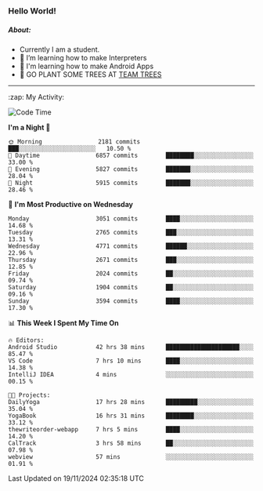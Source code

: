 ### Hello World!

##### About:
- Currently I am a student.
- 🌱 I’m learning how to make Interpreters
- 🌱 I'm learning how to make Android Apps
- 🌱 GO PLANT SOME TREES AT [TEAM TREES](https://teamtrees.org/)

---
  <summary>:zap: My Activity:</summary>
  
<!--START_SECTION:waka-->
![Code Time](http://img.shields.io/badge/Code%20Time-1%2C620%20hrs%2036%20mins-blue)

**I'm a Night 🦉** 

```text
🌞 Morning                2181 commits        ███░░░░░░░░░░░░░░░░░░░░░░   10.50 % 
🌆 Daytime                6857 commits        ████████░░░░░░░░░░░░░░░░░   33.00 % 
🌃 Evening                5827 commits        ███████░░░░░░░░░░░░░░░░░░   28.04 % 
🌙 Night                  5915 commits        ███████░░░░░░░░░░░░░░░░░░   28.46 % 
```
📅 **I'm Most Productive on Wednesday** 

```text
Monday                   3051 commits        ████░░░░░░░░░░░░░░░░░░░░░   14.68 % 
Tuesday                  2765 commits        ███░░░░░░░░░░░░░░░░░░░░░░   13.31 % 
Wednesday                4771 commits        ██████░░░░░░░░░░░░░░░░░░░   22.96 % 
Thursday                 2671 commits        ███░░░░░░░░░░░░░░░░░░░░░░   12.85 % 
Friday                   2024 commits        ██░░░░░░░░░░░░░░░░░░░░░░░   09.74 % 
Saturday                 1904 commits        ██░░░░░░░░░░░░░░░░░░░░░░░   09.16 % 
Sunday                   3594 commits        ████░░░░░░░░░░░░░░░░░░░░░   17.30 % 
```


📊 **This Week I Spent My Time On** 

```text
🔥 Editors: 
Android Studio           42 hrs 38 mins      █████████████████████░░░░   85.47 % 
VS Code                  7 hrs 10 mins       ████░░░░░░░░░░░░░░░░░░░░░   14.38 % 
IntelliJ IDEA            4 mins              ░░░░░░░░░░░░░░░░░░░░░░░░░   00.15 % 

🐱‍💻 Projects: 
DailyYoga                17 hrs 28 mins      █████████░░░░░░░░░░░░░░░░   35.04 % 
YogaBook                 16 hrs 31 mins      ████████░░░░░░░░░░░░░░░░░   33.12 % 
thewriteorder-webapp     7 hrs 5 mins        ████░░░░░░░░░░░░░░░░░░░░░   14.20 % 
CalTrack                 3 hrs 58 mins       ██░░░░░░░░░░░░░░░░░░░░░░░   07.98 % 
webview                  57 mins             ░░░░░░░░░░░░░░░░░░░░░░░░░   01.91 % 
```


 Last Updated on 19/11/2024 02:35:18 UTC
<!--END_SECTION:waka-->
